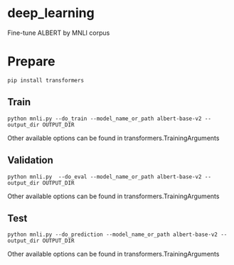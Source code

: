 # deep_learning

Fine-tune ALBERT by MNLI corpus

# Prepare
``
pip install transformers
``

## Train
``
python mnli.py
--do_train
--model_name_or_path albert-base-v2
--output_dir OUTPUT_DIR 
``

Other available options can be found in transformers.TrainingArguments

## Validation
``
python mnli.py 
--do_eval
--model_name_or_path albert-base-v2
--output_dir OUTPUT_DIR
``

Other available options can be found in transformers.TrainingArguments

## Test
``
python mnli.py
--do_prediction
--model_name_or_path albert-base-v2
--output_dir OUTPUT_DIR
``

Other available options can be found in transformers.TrainingArguments
